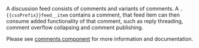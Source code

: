 A discussion feed consists of comments and variants of comments. A `.{{cssPrefix}}feed__item` contains a comment, that feed item can then consume added functionality of that comment, such as reply threading, comment overflow collapsing and comment publishing.

Please see <a href="/components/comments">comments component</a> for more information and documentation.
